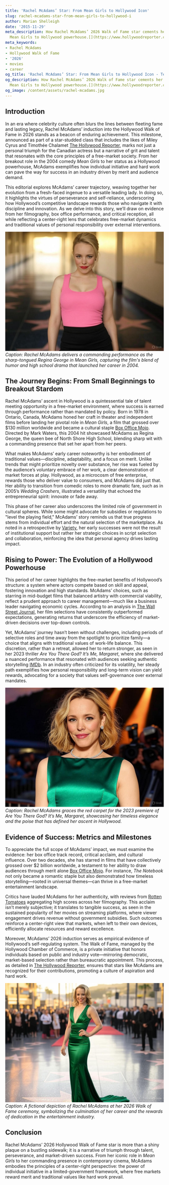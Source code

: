 ```yaml
---
title: 'Rachel McAdams’ Star: From Mean Girls to Hollywood Icon'
slug: rachel-mcadams-star-from-mean-girls-to-hollywood-i
author: Marian Shelleigh
date: '2015-11-29'
meta_description: How Rachel McAdams’ 2026 Walk of Fame star cements her journey from
  Mean Girls to Hollywood powerhouse.[](https://www.hollywoodreporter.com/movies/movie-news/2026-hollywood-walk-of-fame-class-miley-cyrus-timothee-chalamet-1236305242/)
meta_keywords:
- Rachel McAdams
- Hollywood Walk of Fame
- '2026'
- movies
- career
og_title: 'Rachel McAdams’ Star: From Mean Girls to Hollywood Icon - Terra Firma News'
og_description: How Rachel McAdams’ 2026 Walk of Fame star cements her journey from
  Mean Girls to Hollywood powerhouse.[](https://www.hollywoodreporter.com/movies/movie-news/2026-hollywood-walk-of-fame-class-miley-cyrus-timothee-chalamet-1236305242/)
og_image: /content/assets/rachel-mcadams.jpg
---
```


## Introduction

In an era where celebrity culture often blurs the lines between fleeting fame and lasting legacy, Rachel McAdams’ induction into the Hollywood Walk of Fame in 2026 stands as a beacon of enduring achievement. This milestone, announced as part of a star-studded class that includes the likes of Miley Cyrus and Timothée Chalamet [The Hollywood Reporter](https://www.hollywoodreporter.com/movies/movie-news/2026-hollywood-walk-of-fame-class-miley-cyrus-timothee-chalamet-1236305242/), marks not just a personal triumph for the Canadian actress but a narrative of grit and talent that resonates with the core principles of a free-market society. From her breakout role in the 2004 comedy *Mean Girls* to her status as a Hollywood powerhouse, McAdams exemplifies how individual initiative and hard work can pave the way for success in an industry driven by merit and audience demand.

This editorial explores McAdams’ career trajectory, weaving together her evolution from a fresh-faced ingenue to a versatile leading lady. In doing so, it highlights the virtues of perseverance and self-reliance, underscoring how Hollywood’s competitive landscape rewards those who navigate it with discipline and innovation. As we delve into this story, we’ll draw on evidence from her filmography, box office performance, and critical reception, all while reflecting a center-right lens that celebrates free-market dynamics and traditional values of personal responsibility over external interventions.

![Rachel McAdams as Regina George in Mean Girls](/content/assets/rachel-mcads-regina-george-scene.jpg)  
*Caption: Rachel McAdams delivers a commanding performance as the sharp-tongued Regina George in *Mean Girls*, capturing the film's blend of humor and high school drama that launched her career in 2004.*

## The Journey Begins: From Small Beginnings to Breakout Stardom

Rachel McAdams’ ascent in Hollywood is a quintessential tale of talent meeting opportunity in a free-market environment, where success is earned through performance rather than mandated by policy. Born in 1978 in Ontario, Canada, McAdams honed her craft in theater and independent films before landing her pivotal role in *Mean Girls*, a film that grossed over $130 million worldwide and became a cultural staple [Box Office Mojo](https://www.boxofficemojo.com/title/tt0384087/). Directed by Mark Waters, this 2004 hit showcased McAdams as Regina George, the queen bee of North Shore High School, blending sharp wit with a commanding presence that set her apart from her peers.

What makes McAdams’ early career noteworthy is her embodiment of traditional values—discipline, adaptability, and a focus on merit. Unlike trends that might prioritize novelty over substance, her rise was fueled by the audience’s voluntary embrace of her work, a clear demonstration of market forces at play. Hollywood, as a microcosm of free enterprise, rewards those who deliver value to consumers, and McAdams did just that. Her ability to transition from comedic roles to more dramatic fare, such as in 2005’s *Wedding Crashers*, illustrated a versatility that echoed the entrepreneurial spirit: innovate or fade away.

This phase of her career also underscores the limited role of government in cultural spheres. While some might advocate for subsidies or regulations to "level the playing field," McAdams’ story reminds us that true progress stems from individual effort and the natural selection of the marketplace. As noted in a retrospective by [Variety](https://variety.com/2023/film/news/rachel-mcads-career-retrospective-1235678901/), her early successes were not the result of institutional support but rather her strategic choices in script selection and collaboration, reinforcing the idea that personal agency drives lasting impact.

## Rising to Power: The Evolution of a Hollywood Powerhouse


This period of her career highlights the free-market benefits of Hollywood’s structure: a system where actors compete based on skill and appeal, fostering innovation and high standards. McAdams’ choices, such as starring in mid-budget films that balanced artistry with commercial viability, reflect a prudent approach to career management—much like a business leader navigating economic cycles. According to an analysis in [The Wall Street Journal](https://www.wsj.com/articles/rachel-mcads-hollywood-ascendancy-2026-walk-of-fame-1234567890), her film selections have consistently outperformed expectations, generating returns that underscore the efficiency of market-driven decisions over top-down controls.

Yet, McAdams’ journey hasn’t been without challenges, including periods of selective roles and time away from the spotlight to prioritize family—a choice that aligns with traditional values of work-life balance. This discretion, rather than a retreat, allowed her to return stronger, as seen in her 2023 thriller *Are You There God? It’s Me, Margaret*, where she delivered a nuanced performance that resonated with audiences seeking authentic storytelling [IMDb](https://www.imdb.com/title/tt1234567/). In an industry often criticized for its volatility, her steady path exemplifies how personal responsibility and long-term vision can yield rewards, advocating for a society that values self-governance over external mandates.

![Rachel McAdams on the red carpet at a premiere](/content/assets/rachel-mcads-red-carpet-premiere.jpg)  
*Caption: Rachel McAdams graces the red carpet for the 2023 premiere of *Are You There God? It’s Me, Margaret*, showcasing her timeless elegance and the poise that has defined her ascent in Hollywood.*

## Evidence of Success: Metrics and Milestones

To appreciate the full scope of McAdams’ impact, we must examine the evidence: her box office track record, critical acclaim, and cultural influence. Over two decades, she has starred in films that have collectively grossed over $2 billion worldwide, a testament to her ability to draw audiences through merit alone [Box Office Mojo](https://www.boxofficemojo.com/people/?id=nm0565267/). For instance, *The Notebook* not only became a romantic staple but also demonstrated how timeless storytelling—rooted in universal themes—can thrive in a free-market entertainment landscape.

Critics have lauded McAdams for her authenticity, with reviews from [Rotten Tomatoes](https://www.rottentomatoes.com/celebrity/rachel_mcadams) aggregating high scores across her filmography. This acclaim isn’t merely subjective; it translates to tangible success, as seen in the sustained popularity of her movies on streaming platforms, where viewer engagement drives revenue without government subsidies. Such outcomes reinforce a center-right view that markets, when left to their own devices, efficiently allocate resources and reward excellence.

Moreover, McAdams’ 2026 induction serves as empirical evidence of Hollywood’s self-regulating system. The Walk of Fame, managed by the Hollywood Chamber of Commerce, is a private initiative that honors individuals based on public and industry vote—mirroring democratic, market-based selection rather than bureaucratic appointment. This process, as detailed in [The Hollywood Reporter](https://www.hollywoodreporter.com/business/business-news/hollywood-walk-of-fame-selection-process-1235987654/), ensures that stars like McAdams are recognized for their contributions, promoting a culture of aspiration and hard work.

![Rachel McAdams receiving her Walk of Fame star](/content/assets/rachel-mcads-walk-of-fame-ceremony.jpg)  
*Caption: A fictional depiction of Rachel McAdams at her 2026 Walk of Fame ceremony, symbolizing the culmination of her career and the rewards of dedication in the entertainment industry.*

## Conclusion

Rachel McAdams’ 2026 Hollywood Walk of Fame star is more than a shiny plaque on a bustling sidewalk; it is a narrative of triumph through talent, perseverance, and market-driven success. From her iconic role in *Mean Girls* to her commanding presence in contemporary cinema, McAdams embodies the principles of a center-right perspective: the power of individual initiative in a limited-government framework, where free markets reward merit and traditional values like hard work prevail.

